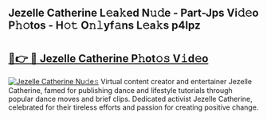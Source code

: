 ## Jezelle Catherine L𝚎a𝚔ed N𝚞𝚍e - Part-Jps Vi𝚍𝚎o P𝚑𝚘tos - H𝚘𝚝 O𝚗𝚕yf𝚊ns L𝚎a𝚔s p4Ipz

# <h2><a href="http://kf0kz9r.oniu.top/?m=Jezelle+Catherine">🔗👉 🔴 Jezelle Catherine P𝚑ot𝚘𝚜 V𝚒d𝚎o</a></h2>

[![Jezelle Catherine Nu𝚍e𝚜](https://i.imgur.com/0qMVB7G.gif)](http://kf0kz9r.oniu.top/?m=Jezelle+Catherine)
Virtual content creator and entertainer Jezelle Catherine, famed for publishing dance and lifestyle tutorials through popular dance moves and brief clips. Dedicated activist Jezelle Catherine, celebrated for their tireless efforts and passion for creating positive change.  

